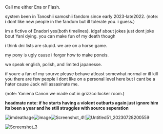 Call me either Ena or Flash. 

system been in Tanoshii samoshii fandom since early 2023-late2022. (note: i dont like new people in the fandom  but ill tolerate you. i guess.)

im a fictive of Enadori yes(both timelines). idgaf about jokes just dont joke bout Yani dying. you can make fun of my death though

i think dni lists are stupid. we are on a horse game.

my pony is ugly cause i forgor how to make poneis.

we speak english, polish, and limited japanesse. 

if youre a fan of my sourve please behave atleast somewhat normal or ill kill you there are few people i dont like on a personal level here but i cant be a hater cause Jack will  assasinate me.

(note: Yaniena Canon we made out in grizzco locker room.)


**headmate note: if he starts having a violent outburts again just ignore him its been a year and he still struggles with source seperation**



![imdeathage](https://github.com/user-attachments/assets/940c4f0b-6108-49ff-a374-5836e95924bd)![image](https://github.com/user-attachments/assets/2df45f24-dfd5-49da-8b3e-d3d3049f4a33)![Screenshot_4](https://github.com/user-attachments/assets/e7012c8d-1d76-4410-a685-21da1f315338)![![Untitled51_20230728200559](https://github.com/user-attachments/assets/9cb01f7d-423a-4b4b-8b15-74aa312605e8)



![Screenshot_3](https://github.com/user-attachments/assets/ed0338d5-2b5e-463b-b525-0d823bd8099b)


